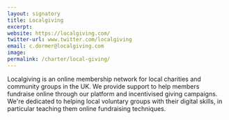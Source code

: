 ```yaml
---
layout: signatory
title: Localgiving
excerpt: 
website: https://localgiving.com/
twitter-url: www.twitter.com/localgiving
email: c.dormer@localgiving.com
image: 
permalink: /charter/local-giving/
---
```


Localgiving is an online membership network for local charities and community groups in the UK. We provide support to help members fundraise online through our platform and incentivised giving campaigns. We're dedicated to helping local voluntary groups with their digital skills, in particular teaching them online fundraising techniques. 
